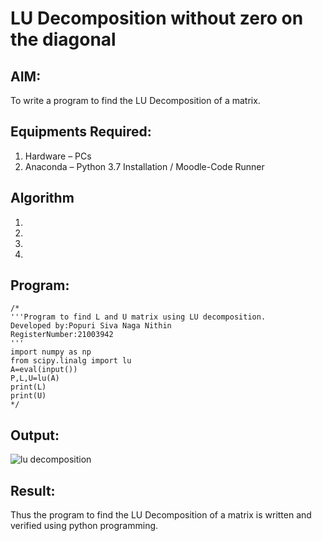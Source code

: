 # LU Decomposition without zero on the diagonal

## AIM:
To write a program to find the LU Decomposition of a matrix.

## Equipments Required:
1. Hardware – PCs
2. Anaconda – Python 3.7 Installation / Moodle-Code Runner

## Algorithm
1. 
2. 
3. 
4. 

## Program:
```
/*
'''Program to find L and U matrix using LU decomposition.
Developed by:Popuri Siva Naga Nithin
RegisterNumber:21003942 
'''
import numpy as np
from scipy.linalg import lu
A=eval(input())
P,L,U=lu(A)
print(L)
print(U) 
*/
```

## Output:
![lu decomposition]()


## Result:
Thus the program to find the LU Decomposition of a matrix is written and verified using python programming.

